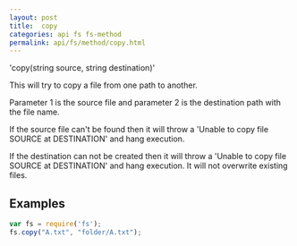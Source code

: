 ```yaml
---
layout: post
title:  copy
categories: api fs fs-method
permalink: api/fs/method/copy.html
---
```


'copy(string source, string destination)'

This will try to copy a file from one path to another.

Parameter 1 is the source file and parameter 2 is the destination path with the file name.

If the source file can't be found then it will throw a 'Unable to copy file SOURCE at DESTINATION' and hang execution.

If the destination can not be created then it will throw a 'Unable to copy file SOURCE at DESTINATION' and hang execution. It will not overwrite existing files.

## Examples

```javascript
var fs = require('fs');
fs.copy("A.txt", "folder/A.txt");
```








